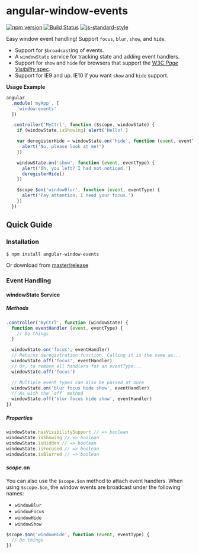 angular-window-events
=====================
[![npm version](https://badge.fury.io/js/angular-window-events.svg)](https://badge.fury.io/js/angular-window-events)
[![Build Status](https://travis-ci.org/shaungrady/angular-window-events.svg?branch=master)](https://travis-ci.org/shaungrady/angular-window-events)
[![js-standard-style](https://img.shields.io/badge/code%20style-standard-brightgreen.svg?style=flat)](https://github.com/feross/standard)

Easy window event handling! Support `focus`, `blur`, `show`, and `hide`.

- Support for `$broadcast`ing of events.
- A `windowState` service for tracking state and adding event handlers.
- Support for `show` and `hide` for browsers that support the [W3C *Page Visibility* spec](http://www.w3.org/TR/page-visibility/#sec-page-visibility).
- Support for IE9 and up. IE10 if you want `show` and `hide` support.

**Usage Example**

``` javascript
angular
  .module('myApp', [
    'window-events'
  ])

  .controller('MyCtrl', function ($scope, windowState) {
    if (windowState.isShowing) alert('Hello!')

    var deregisterHide = windowState.on('hide', function (event, eventType) {
      alert('No, please look at me!')
    })

    windowState.on('show', function (event, eventType) {
      alert('Oh, you left? I had not noticed.')
      deregisterHide()
    })

    $scope.$on('windowBlur', function (event, eventType) {
      alert('Pay attention; I need your focus.')
    })
  })
```

## Quick Guide

### Installation

``` bash
$ npm install angular-window-events
```

Or download from [master/release](https://github.com/shaungrady/angular-window-events/tree/master/release)



### Event Handling

#### windowState Service

##### Methods
``` javascript
.controller('myCtrl', function (windowState) {
  function eventHandler (event, eventType) {
    // Do things
  }

  windowState.on('focus', eventHandler)
  // Returns deregistration function. Calling it is the same as...
  windowState.off('focus', eventHandler)
  // Or, to remove all handlers for an eventType...
  windowState.off('focus')

  // Multiple event types can also be passed at once
  windowState.on('blur focus hide show', eventHandler)
  // As with the `off` method
  windowState.off('blur focus hide show', eventHandler)
})
```

##### Properties

``` javascript
windowState.hasVisibilitySupport // => boolean
windowState.isShowing // => boolean
windowState.isHidden // => boolean
windowState.isFocused // => boolean
windowState.isBlurred // => boolean
```


#### $scope.$on

You can also use the `$scope.$on` method to attach event handlers. When using
`$scope.$on`, the window events are broadcast under the following names:

* `windowBlur`
* `windowFocus`
* `windowHide`
* `windowShow`

``` javascript
$scope.$on('windowHide', function (event, eventType) {
  // Do things
})
```
